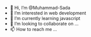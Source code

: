 - 👋 Hi, I’m @Muhammad-Sada
- 👀 I’m interested in  web development
- 🌱 I’m currently learning javascript
- 💞️ I’m looking to collaborate on ...
- 📫 How to reach me ...

<!---
Muhammad-Sada/Muhammad-Sada is a ✨ special ✨ repository because its `README.md` (this file) appears on your GitHub profile.
You can click the Preview link to take a look at your changes.
--->
